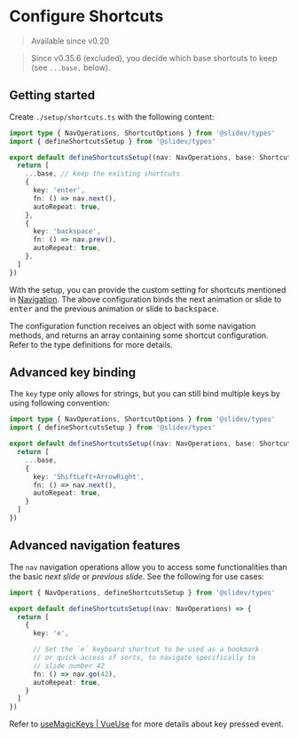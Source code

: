 # Configure Shortcuts

> Available since v0.20

> Since v0.35.6 (excluded), you decide which base shortcuts to keep (see `...base,` below).

<Environment type="client" />

## Getting started

Create `./setup/shortcuts.ts` with the following content:

```ts
import type { NavOperations, ShortcutOptions } from '@slidev/types'
import { defineShortcutsSetup } from '@slidev/types'

export default defineShortcutsSetup((nav: NavOperations, base: ShortcutOptions[]) => {
  return [
    ...base, // keep the existing shortcuts
    {
      key: 'enter',
      fn: () => nav.next(),
      autoRepeat: true,
    },
    {
      key: 'backspace',
      fn: () => nav.prev(),
      autoRepeat: true,
    },
  ]
})
```

With the setup, you can provide the custom setting for shortcuts mentioned in [Navigation](../guide/ui#navigation-bar). The above configuration binds the next animation or slide to <kbd>enter</kbd> and the previous animation or slide to <kbd>backspace</kbd>.

The configuration function receives an object with some navigation methods, and returns an array containing some shortcut configuration. Refer to the type definitions for more details.

## Advanced key binding

The `key` type only allows for strings, but you can still bind multiple keys by using following convention:

```ts
import type { NavOperations, ShortcutOptions } from '@slidev/types'
import { defineShortcutsSetup } from '@slidev/types'

export default defineShortcutsSetup((nav: NavOperations, base: ShortcutOptions[]) => {
  return [
    ...base,
    {
      key: 'ShiftLeft+ArrowRight',
      fn: () => nav.next(),
      autoRepeat: true,
    }
  ]
})
```

## Advanced navigation features

The `nav` navigation operations allow you to access some functionalities than the basic _next slide_ or _previous slide_. See the following for use cases:

```ts
import { NavOperations, defineShortcutsSetup } from '@slidev/types'

export default defineShortcutsSetup((nav: NavOperations) => {
  return [
    {
      key: 'e',

      // Set the `e` keyboard shortcut to be used as a bookmark
      // or quick-access of sorts, to navigate specifically to
      // slide number 42
      fn: () => nav.go(42),
      autoRepeat: true,
    }
  ]
})
```

Refer to [useMagicKeys | VueUse](https://vueuse.org/core/useMagicKeys/) for more details about key pressed event.

